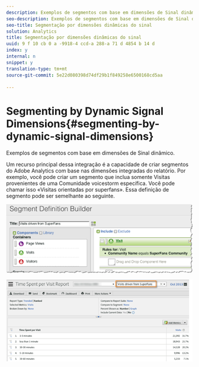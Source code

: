 ```yaml
---
description: Exemplos de segmentos com base em dimensões de Sinal dinâmico.
seo-description: Exemplos de segmentos com base em dimensões de Sinal dinâmico.
seo-title: Segmentação por dimensões dinâmicas do sinal
solution: Analytics
title: Segmentação por dimensões dinâmicas do sinal
uuid: 9 f 10 cb 0 a -9918-4 ccd-a 288-a 71 d 4854 b 14 d
index: y
internal: n
snippet: y
translation-type: tm+mt
source-git-commit: 5e22d080398d74df29b1f849258e6500168cd5aa

---
```



# Segmenting by Dynamic Signal Dimensions{#segmenting-by-dynamic-signal-dimensions}

Exemplos de segmentos com base em dimensões de Sinal dinâmico.

Um recurso principal dessa integração é a capacidade de criar segmentos do Adobe Analytics com base nas dimensões integradas do relatório. Por exemplo, você pode criar um segmento que inclua somente Visitas provenientes de uma Comunidade voicestorm específica. Você pode chamar isso «Visitas orientadas por superfans». Essa definição de segmento pode ser semelhante ao seguinte.

![](assets/segment1.png)

![](assets/segment2.png)

